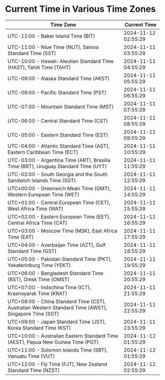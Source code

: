 # Current Time in Various Time Zones

| Time Zone | Current Time |
|-----------|--------------|
| UTC-12:00 - Baker Island Time (BIT) | 2024-11-12 02:55:29 |
| UTC-11:00 - Niue Time (NUT), Samoa Standard Time (SST) | 2024-11-11 03:55:29 |
| UTC-10:00 - Hawaii-Aleutian Standard Time (HAST), Tahiti Time (TAHT) | 2024-11-11 04:55:29 |
| UTC-09:00 - Alaska Standard Time (AKST) | 2024-11-11 05:55:29 |
| UTC-08:00 - Pacific Standard Time (PST) | 2024-11-11 06:55:29 |
| UTC-07:00 - Mountain Standard Time (MST) | 2024-11-11 07:55:29 |
| UTC-06:00 - Central Standard Time (CST) | 2024-11-11 08:55:29 |
| UTC-05:00 - Eastern Standard Time (EST) | 2024-11-11 09:55:29 |
| UTC-04:00 - Atlantic Standard Time (AST), Eastern Caribbean Time (ECT) | 2024-11-11 10:55:29 |
| UTC-03:00 - Argentina Time (ART), Brasília Time (BRT), Uruguay Standard Time (UYT) | 2024-11-11 11:55:29 |
| UTC-02:00 - South Georgia and the South Sandwich Islands Time (SGT) | 2024-11-11 12:55:29 |
| UTC±00:00 - Greenwich Mean Time (GMT), Western European Time (WET) | 2024-11-11 14:55:29 |
| UTC+01:00 - Central European Time (CET), West Africa Time (WAT) | 2024-11-11 15:55:29 |
| UTC+02:00 - Eastern European Time (EET), Central Africa Time (CAT) | 2024-11-11 16:55:29 |
| UTC+03:00 - Moscow Time (MSK), East Africa Time (EAT) | 2024-11-11 17:55:29 |
| UTC+04:00 - Azerbaijan Time (AZT), Gulf Standard Time (GST) | 2024-11-11 18:55:29 |
| UTC+05:00 - Pakistan Standard Time (PKT), Yekaterinburg Time (YEKT) | 2024-11-11 19:55:29 |
| UTC+06:00 - Bangladesh Standard Time (BST), Omsk Time (OMST) | 2024-11-11 20:55:29 |
| UTC+07:00 - Indochina Time (ICT), Krasnoyarsk Time (KRAT) | 2024-11-11 21:55:29 |
| UTC+08:00 - China Standard Time (CST), Australian Western Standard Time (AWST), Singapore Time (SGT) | 2024-11-11 22:55:29 |
| UTC+09:00 - Japan Standard Time (JST), Korea Standard Time (KST) | 2024-11-11 23:55:29 |
| UTC+10:00 - Australian Eastern Standard Time (AEST), Papua New Guinea Time (PGT) | 2024-11-12 01:55:29 |
| UTC+11:00 - Solomon Islands Time (SBT), Vanuatu Time (VUT) | 2024-11-12 01:55:29 |
| UTC+12:00 - Fiji Time (FJT), New Zealand Standard Time (NZST) | 2024-11-12 02:55:29 |
